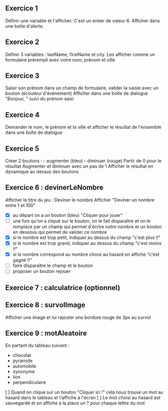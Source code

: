 ## Exercice 1

Définir une variable et l'afficher.
C'est un entier de valeur 6.
Afficher dans une boïte d'alerte.

## Exercice 2

Définir 3 variables : lastName, firstName et city.
Les afficher comme un formulaire prérempli avec votre nom, prénom et ville

## Exercice 3

Saisir son prénom dans un champ de formulaire, valider la saisie avec un bouton (écouteur d'événement)
Afficher dans une boîte de dialogue "Bonjour, " suivi du prénom saisi

## Exercice 4

Demander le nom, le prénom et la ville et afficher le résultat de l'ensemble dans une boîte de dialogue

## Exercice 5

Créer 2 boutons :
    - augmenter (bleu)
    - diminuer (rouge)
Partir de 0 pour le résultat
Augmenter et diminuer avec un pas de 1
Afficher le résultat en dynamique au dessus des boutons 

## Exercice 6 : devinerLeNombre

Afficher le titre du jeu : Deviner le nombre
Afficher "Deviner un nombre entre 1 et 100"
 - [x] au départ on a un bouton (bleu) "Cliquer pour jouer"
 - [ ] une fois qu'on a cliqué sur le bouton, on le fait disparaître et on le remplace par un champ qui permet d'écrire notre nombre et un bouton en dessous qui permet de valider ce nombre
 - [x] si le nombre est trop petit, indiquer au dessus du champ "c'est plus !!"
 - [x] si le nombre est trop grand, indiquer au dessus du champ "c'est moins !!"
 - [x] si le nombre correspond au nombre choisi au hasard on affiche "c'est gagné !!"
 - [ ] faire disparaître le champ et le bouton
 - [ ] proposer un bouton rejouer

## Exercice 7 : calculatrice (optionnel)

## Exercice 8 : survolImage

Afficher une image et lui rajouter une bordure rouge de 3px au survol

## Exercice 9 : motAleatoire

En partant du tableau suivant :
 - chocolat
 - pyramide 
 - automobile
 - synonyme 
 - lion
 - perpendiculaire

[ ] Quand on clique sur un bouton "Cliquer ici !" cela nous trouve un mot au hasard dans le tableau et l'affiche à l'écran
[ ] Le mot choisi au hasard est sauvegardé et on affiche à la place un ? pour chaque lettre du mot